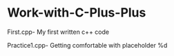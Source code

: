 # Work-with-C-Plus-Plus
First.cpp- My first written c++ code

Practice1.cpp- Getting comfortable with placeholder %d
